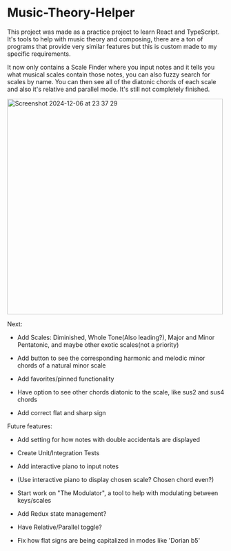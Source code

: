 # Music-Theory-Helper

This project was made as a practice project to learn React and TypeScript. It's tools to help with music theory and composing, there are a ton of programs that provide very similar features but this is custom made to my specific requirements.

It now only contains a Scale Finder where you input notes and it tells you what musical scales contain those notes, you can also fuzzy search for scales by name. You can then see all of the diatonic chords of each scale and also it's relative and parallel mode.
It's still not completely finished.

<img width="500" alt="Screenshot 2024-12-06 at 23 37 29" src="https://github.com/user-attachments/assets/4df9833f-7580-48f4-8293-fddc5f480f30">


Next:
- Add Scales: Diminished, Whole Tone(Also leading?), Major and Minor Pentatonic, and maybe other exotic scales(not a priority)
- Add button to see the corresponding harmonic and melodic minor chords of a natural minor scale

- Add favorites/pinned functionality
- Have option to see other chords diatonic to the scale, like sus2 and sus4 chords
- Add correct flat and sharp sign

Future features:
- Add setting for how notes with double accidentals are displayed
- Create Unit/Integration Tests
- Add interactive piano to input notes
- (Use interactive piano to display chosen scale? Chosen chord even?)
- Start work on "The Modulator", a tool to help with modulating between keys/scales
- Add Redux state management?
- Have Relative/Parallel toggle?

- Fix how flat signs are being capitalized in modes like 'Dorian b5'